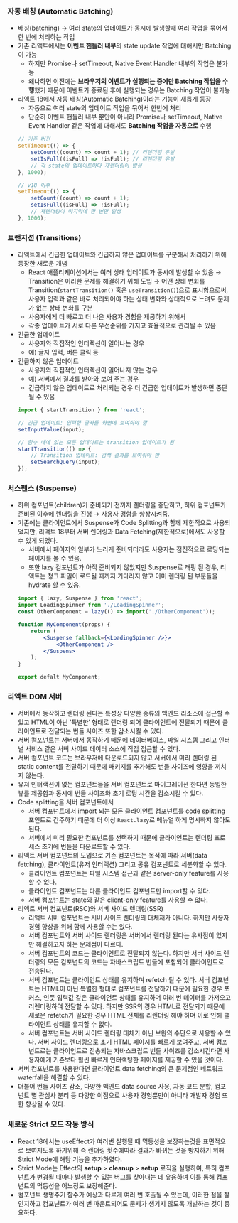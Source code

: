 ### 자동 배칭 (Automatic Batching)

-   배칭(batching) → 여러 state의 업데이트가 동시에 발생할때 여러 작업을 묶어서 한 번에 처리하는 작업
-   기존 리액트에서는 **이벤트 핸들러 내부**의 state update 작업에 대해서만 Batching 이 가능
    -   하지만 Promise나 setTimeout, Native Event Handler 내부의 작업은 불가능
    -   왜냐하면 이전에는 **브라우저의 이벤트가 실행되는 중에만 Batching 작업을 수행**했기 때문에 이벤트가 종료된 후에 실행되는 경우는 Batching 작업이 불가능
-   리액트 18에서 자동 배칭(Automatic Batching)이라는 기능이 새롭게 등장
    -   자동으로 여러 state의 업데이트 작업을 묶어서 한번에 처리
    -   단순히 이벤트 핸들러 내부 뿐만이 아니라 Promise나 setTimeout, Native Event Handler 같은 작업에 대해서도 **Batching 작업을 자동으로** 수행
    ```jsx
    // 기존 버전
    setTimeout(() => {
        setCount((count) => count + 1); // 리렌더링 유발
        setIsFull((isFull) => !isFull); // 리렌더링 유발
        // 각 state의 업데이트마다 재렌더링이 발생
    }, 1000);

    // v18 이후
    setTimeout(() => {
        setCount((count) => count + 1);
        setIsFull((isFull) => !isFull);
        // 재렌더링이 마지막에 한 번만 발생
    }, 1000);
    ```

### 트랜지션 (Transitions)

-   리액트에서 긴급한 업데이트와 긴급하지 않은 업데이트를 구분해서 처리하기 위해 등장한 새로운 개념
    -   React 애플리케이션에서는 여러 상태 업데이트가 동시에 발생할 수 있음 → Transition은 이러한 문제를 해결하기 위해 도입 → 어떤 상태 변화를 Transition(`startTransition()` 혹은 `useTransition()`)으로 표시함으로써, 사용자 입력과 같은 바로 처리되어야 하는 상태 변화와 상대적으로 느려도 문제가 없는 상태 변화를 구분
    -   사용자에게 더 빠르고 더 나은 사용자 경험을 제공하기 위해서
    -   각종 업데이트가 서로 다른 우선순위를 가지고 효율적으로 관리될 수 있음
-   긴급한 업데이트
    -   사용자와 직접적인 인터렉션이 일어나는 경우
    -   예) 글자 입력, 버튼 클릭 등
-   긴급하지 않은 업데이트
    -   사용자와 직접적인 인터렉션이 일어나지 않는 경우
    -   예) 서버에서 결과를 받아와 보여 주는 경우
    -   긴급하지 않은 업데이트로 처리되는 경우 더 긴급한 업데이트가 발생하면 중단될 수 있음
    ```jsx
    import { startTransition } from 'react';

    // 긴급 업데이트: 입력한 글자를 화면에 보여줘야 함
    setInputValue(input);

    // 함수 내에 있는 모든 업데이트는 transition 업데이트가 됨
    startTransition(() => {
        // Transition 업데이트: 검색 결과를 보여줘야 함
        setSearchQuery(input);
    });
    ```

### 서스펜스 (Suspense)

-   하위 컴포넌트(children)가 준비되기 전까지 렌더링을 중단하고, 하위 컴포넌트가 준비된 이후에 렌더링을 진행 → 사용자 경험을 향상시켜줌.
-   기존에는 클라이언트에서 Suspense가 Code Splitting과 함께 제한적으로 사용되었지만, 리액트 18부터 서버 렌더링과 Data Fetching(제한적으로)에서도 사용할 수 있게 되었다.
    -   서버에서 페이지의 일부가 느리게 준비되더라도 사용자는 점진적으로 로딩되는 페이지를 볼 수 있음.
    -   또한 lazy 컴포넌트가 아직 준비되지 않았지만 Suspense로 래핑 된 경우, 리액트는 청크 파일이 로드될 때까지 기다리지 않고 이미 렌더링 된 부분들을 hydrate 할 수 있음.
    ```jsx
    import { lazy, Suspense } from 'react';
    import LoadingSpinner from './LoadingSpinner';
    const OtherComponent = lazy(() => import('./OtherComponent'));

    function MyComponent(props) {
    	return (
    		<Suspense fallback={<LoadingSpinner />}>
    			<OtherComponent />
    		</Suspens>
    	);
    }

    export defalt MyComponent;
    ```

### 리액트 DOM 서버

-   서버에서 동작하고 렌더링 된다는 특성상 다양한 종류의 백엔드 리소스에 접근할 수 있고 HTML이 아닌 ‘특별한’ 형태로 렌더링 되어 클라이언트에 전달되기 때문에 클라이언트로 전달되는 번들 사이즈 또한 감소시킬 수 있다.
-   서버 컴포넌트는 서버에서 동작하기 때문에 데이터베이스, 파일 시스템 그리고 인터널 서비스 같은 서버 사이드 데이터 소스에 직접 접근할 수 있다.
-   서버 컴포넌트 코드는 브라우저에 다운로드되지 않고 서버에서 미리 렌더링 된 static content를 전달하기 때문에 패키지를 추가해도 번들 사이즈에 영향을 끼치지 않는다.
-   유저 인터랙션이 없는 컴포넌트들을 서버 컴포넌트로 마이그레이션 한다면 동일한 뷰를 제공함과 동시에 번들 사이즈와 초기 로딩 시간을 감소시킬 수 있다.
-   Code splitting을 서버 컴포넌트에서
    -   서버 컴포넌트에서 import 되는 모든 클라이언트 컴포넌트를 code splitting 포인트로 간주하기 때문에 더 이상 `React.lazy`로 메뉴얼 하게 명시하지 않아도 된다.
    -   서버에서 미리 필요한 컴포넌트를 선택하기 때문에 클라이언트는 렌더링 프로세스 초기에 번들을 다운로드할 수 있다.
-   리액트 서버 컴포넌트의 도입으로 기존 컴포넌트는 목적에 따라 서버(data fetching), 클라이언트(유저 인터랙션) 그리고 공유 컴포넌트로 세분화할 수 있다.
    -   클라이언트 컴포넌트는 파일 시스템 접근과 같은 server-only feature를 사용할 수 없다.
    -   클라이언트 컴포넌트는 다른 클라이언트 컴포넌트만 import할 수 있다.
    -   서버 컴포넌트는 state와 같은 client-only feature를 사용할 수 없다.
-   리액트 서버 컴포넌트(RSC)와 서버 사이드 렌더링(SSR)
    -   리액트 서버 컴포넌트는 서버 사이드 렌더링의 대체재가 아니다. 하지만 사용자 경험 향상을 위해 함께 사용할 수는 있다.
    -   서버 컴포넌트와 서버 사이드 렌더링은 서버에서 렌더링 된다는 유사점이 있지만 해결하고자 하는 문제점이 다르다.
    -   서버 컴포넌트의 코드는 클라이언트로 전달되지 않는다. 하지만 서버 사이드 렌더링의 모든 컴포넌트의 코드는 자바스크립트 번들에 포함되어 클라이언트로 전송된다.
    -   서버 컴포넌트는 클라이언트 상태를 유지하며 refetch 될 수 있다. 서버 컴포넌트는 HTML이 아닌 특별한 형태로 컴포넌트를 전달하기 때문에 필요한 경우 포커스, 인풋 입력값 같은 클라이언트 상태를 유지하며 여러 번 데이터를 가져오고 리렌더링하여 전달할 수 있다. 하지만 SSR의 경우 HTML로 전달되기 때문에 새로운 refetch가 필요한 경우 HTML 전체를 리렌더링 해야 하며 이로 인해 클라이언트 상태를 유지할 수 없다.
    -   서버 컴포넌트는 서버 사이드 렌더링 대체가 아닌 보완의 수단으로 사용할 수 있다. 서버 사이드 렌더링으로 초기 HTML 페이지를 빠르게 보여주고, 서버 컴포넌트로는 클라이언트로 전송되는 자바스크립트 번들 사이즈를 감소시킨다면 사용자에게 기존보다 훨씬 빠르게 인터랙팅한 페이지를 제공할 수 있을 것이다.
-   서버 컴포넌트를 사용한다면 클라이언트 data fetching의 큰 문제점인 네트워크 waterfall을 해결할 수 있다.
-   더불어 번들 사이즈 감소, 다양한 백엔드 data source 사용, 자동 코드 분할, 컴포넌트 별 관심사 분리 등 다양한 이점으로 사용자 경험뿐만이 아니라 개발자 경험 또한 향상될 수 있다.

### 새로운 Strict 모드 작동 방식

-   React 18에서는 useEffect가 여러번 실행될 때 멱등성을 보장하는것을 표면적으로 보여지도록 하기위해 즉 렌더링 횟수에따라 결과가 바뀌는 것을 방지하기 위해 Strict Mode에 해당 기능을 추가하였다.
-   Strict Mode는 Effect의 **setup** > **cleanup** > **setup** 로직을 실행하여, 특히 컴포넌트가 변경될 때마다 발생할 수 있는 버그를 찾아내는 데 유용하며 이를 통해 컴포넌트의 멱등성을 어느정도 보장해준다.
-   컴포넌트 생명주기 함수가 예상과 다르게 여러 번 호출될 수 있는데, 이러한 점을 잘 인지하고 컴포넌트가 여러 번 마운트되어도 문제가 생기지 않도록 개발하는 것이 중요하다.
